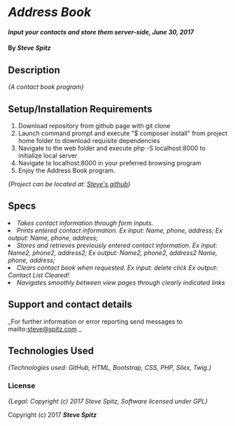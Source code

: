 # _Address Book_

#### _Input your contacts and store them server-side, June 30, 2017_

#### By _**Steve Spitz**_

## Description

_{A contact book program}_

## Setup/Installation Requirements
1. Download repository from github page with git clone
2. Launch command prompt and execute "$ composer install" from project home folder to download requisite dependencies
3. Navigate to the web folder and execute php -S localhost:8000 to initialize local server
4. Navigate to localhost:8000 in your preferred browsing program
5. Enjoy the Address Book program.

_{Project can be located at: <a href=https://github.com/Gingerbolt/AddressBookProject> Steve's github</a>}_

## Specs

_<li> Takes contact information through form inputs. </li>_
_<li> Prints entered contact information.
Ex input: Name, phone, address;
Ex output: Name, phone, address; </li>_
_<li> Stores and retrieves previously entered contact information.
Ex input: Name2, phone2, address2;
Ex output:
Name2, phone2, address2
Name, phone, address; </li>_
_<li> Clears contact book when requested.
Ex input: delete *click*
Ex output: Contact List Cleared! </li>_
_<li> Navigates smoothly between view pages through clearly indicated links </li>_

## Support and contact details

_For further information or error reporting send messages to mailto:steve@spitz.com _

## Technologies Used

_{Technologies used: GitHub, HTML, Bootstrap, CSS, PHP, Silex, Twig.}_

### License

*{Legal: Copyright (c) 2017 Steve Spitz, Software licensed under GPL}*

Copyright (c) 2017 **_Steve Spitz_**
